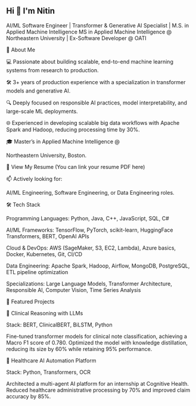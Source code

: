 ## Hi 👋 I'm Nitin
AI/ML Software Engineer | Transformer & Generative AI Specialist | M.S. in Applied Machine Intelligence 
MS in Applied Machine Intelligence @ Northeastern University  | Ex-Software Developer @ OATI

🚀 About Me

💻 Passionate about building scalable, end-to-end machine learning systems from research to production.


🛠️ 3+ years of production experience with a specialization in transformer models and generative AI.

🔍 Deeply focused on responsible AI practices, model interpretability, and large-scale ML deployments.


🌐 Experienced in developing scalable big data workflows with Apache Spark and Hadoop, reducing processing time by 30%.

🎓 Master’s in Applied Machine Intelligence @ 

Northeastern University, Boston.


📄 View My Resume (You can link your resume PDF here)

📫 Actively looking for:

AI/ML Engineering, Software Engineering, or Data Engineering roles.

🛠️ Tech Stack


Programming Languages: Python, Java, C++, JavaScript, SQL, C# 


AI/ML Frameworks: TensorFlow, PyTorch, scikit-learn, HuggingFace Transformers, BERT, OpenAI APIs 


Cloud & DevOps: AWS (SageMaker, S3, EC2, Lambda), Azure basics, Docker, Kubernetes, Git, CI/CD 


Data Engineering: Apache Spark, Hadoop, Airflow, MongoDB, PostgreSQL, ETL pipeline optimization 


Specializations: Large Language Models, Transformer Architecture, Responsible AI, Computer Vision, Time Series Analysis 

🔧 Featured Projects

🧠 Clinical Reasoning with LLMs


Stack: BERT, ClinicalBERT, BiLSTM, Python 

Fine-tuned transformer models for clinical note classification, achieving a Macro F1 score of 0.780. Optimized the model with knowledge distillation, reducing its size by 60% while retaining 95% performance.


🤖 Healthcare AI Automation Platform


Stack: Python, Transformers, OCR 

Architected a multi-agent AI platform for an internship at Cognitive Health. Reduced healthcare administrative processing by 70% and improved claim accuracy by 85%.
<!--

- 🔭 I’m currently working on ...
- 🌱 I’m currently learning ...
- 👯 I’m looking to collaborate on ...
- 🤔 I’m looking for help with ...
- 💬 Ask me about ...
- 📫 How to reach me: ...
- 😄 Pronouns: ...
- ⚡ Fun fact: ...
-->
